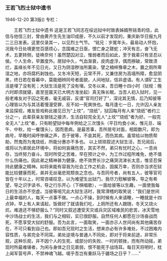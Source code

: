 ### 王若飞烈士狱中遗书

1946-12-20
第3版()
专栏：

　　王若飞烈士狱中遗书
    这是王若飞同志在绥远狱中时致表姊婿熊铭青的信，此信与他信三封，曾由黄齐生先生油印成册，不久以前才发现的，重庆新华日报九月二三日发表。这里仅录其一，以见烈士气节。
    “铭兄：岁尾年头，最易动人怀抱，况我今日处境更觉百感烦心，念国难之日亟，恨亡身之蹉蛇；冲天有志，奋飞无术，五更转侧，徒唤奈何！虽然楚囚对泣，惟弱者而后如此，至于我辈只有坚忍以侯。个人生命，早置度外。居狱中久，气血渐衰，皮肉虚浮，偶而擦破，常致溃烂，盖缘长年不见日光，又日为阴湿秽浊所薰染，譬之楠梓豫章之木，置之厕所卑湿之地，亦将腐朽剥蚀也。又冬冷天短，云常不开，又兼住房为高墙所障，愈显阴黑，终日若在昏幕中，莫能细辨同号者面貌，人间地狱，信非虚语。有人谓矿工生活是埋了没有死；大狱生活是死了没有埋。交冬以来，吾日睡十四小时（狱规：晚六时即须就寝，直至翌晨天已大明方准坐起）真无殊长眠，当吾人初入狱时，见一般老难友对于囚之死者，毫无戚容，反谓“官司打好了”，深诧其无情，后乃知彼等心理皆以为与其活着慢漫受罪，反不如一死爽快也。每月逢七一日，允许囚人亲友来监探视，难友皆戏称此接见日为“上坟”，“烧纸”，狱囚每月有人来“烧纸”者约三分之一，此辈获亲友银钱之接济，生活自较完全无人“上坟”“烧纸”者为好。一般完全无人“上坟”者，只有盼望狱中每年例给之三次馒头（平日均食小米，惟元旦、端午、中秋，给一餐馒头）。因而患病，是最苦事，吾所居号对面，相距数尺，即为病号，早晚时闻呼惨痛之声，吾于彼等，不哀其死，而伤其病。虽常给以物质帮助，然鬼而为鬼烧纸，所能分惠亦不多也。
    以上琐琐叙述大狱生活，吾兄阅后，或将以为弟居此环境中，将如何哀痛伤苦，其实不然，弟只有忧时之心，一息尚存，当终努力奋斗。现时所受之苦难，早在预计之中，为工作过程所难免，绝不值什么伤痛也。因此弟之精神甚为健康，绝不效贾长沙之痛哭流涕长太息，惟坚忍保持此健康之精神。如将来能有容我为社会工作之机会，固属万幸，否则亦当求在狱能比较健康而死，弟并无丝毫悲观颓丧之念也。与吾同号者，尚有五人，彼等官司皆在十年以上，时常咨嗟叹息，以为难望生出狱门，我尽力慰解彼等，导之有希望，导之识字读书，导之行乐开心（下棋唱歌），一面给彼等以生趣，一面使我每日的生活亦不空虚。当彼等咀咒此大狱生活时，我常滑稽的取笑说：“我们是世间上最幸福的人，每天一点事不做。一点心不操，到时候有人来请睡，一睡就是十四点钟，早上有人来请起，饭做好了就请我们吃，上厕所还有人跟随，冬天又烧火炕，难道还不够舒服么？”同时又叙述遭受天灾或兵灾区域难民的悲苦，冰天雪地中沙场战士的生活，我们与之相较，实已很舒服。自然任何人都愿在沙场奋战而死，不愿享受大狱的舒服。吾为此言，一面取笑，一面亦示人世间尚有其他痛苦存在，不可只看到自己也。即如吾兄现时之生活，想来亦必有许多难处，不过困难内容性质，与弟完全不同耳。弟处逆境与普通人不同处，即对于将来前途，非常乐观，这种乐观，并不因个人的生死、或部分的失败、一时的顿挫，而有所动摇，弟现时所最难堪者，为闲与身体之日见衰弱，恨不能死于战场耳。每日天将明时，枕上闻军营号声，不禁神魂飞越。嗟乎吾岂有重跃马于疆场之日乎？……”
